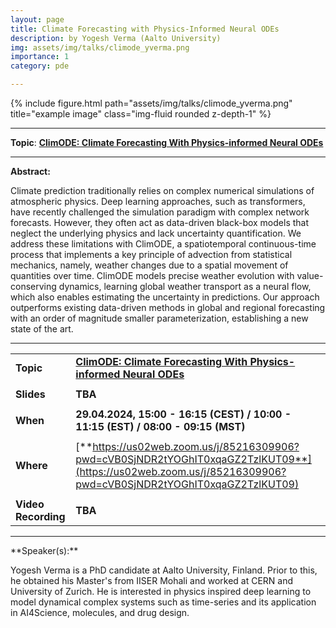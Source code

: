 ```yaml
---
layout: page
title: Climate Forecasting with Physics-Informed Neural ODEs
description: by Yogesh Verma (Aalto University)
img: assets/img/talks/climode_yverma.png
importance: 1
category: pde

---
```




<div class="row">
    <div class="col-sm mt-3 mt-md-0">
        {% include figure.html path="assets/img/talks/climode_yverma.png" title="example image" class="img-fluid rounded z-depth-1" %}
    </div>
</div>
<hr>



**Topic**:  [**ClimODE: Climate Forecasting With Physics-informed Neural ODEs**](https://openreview.net/pdf?id=xuY33XhEGR)



<hr>

**Abstract:**  

Climate prediction traditionally relies on complex numerical simulations of atmospheric physics. Deep learning approaches, such as transformers, have recently challenged the simulation paradigm with complex network forecasts. However, they often act as data-driven black-box models that neglect the underlying physics and lack uncertainty quantification. We address these limitations with ClimODE, a spatiotemporal continuous-time process that implements a key principle of advection from statistical mechanics, namely, weather changes due to a spatial movement of quantities over time. ClimODE models precise weather evolution with value-conserving dynamics, learning global weather transport as a neural flow, which also enables estimating the uncertainty in predictions. Our approach outperforms existing data-driven methods in global and regional forecasting with an order of magnitude smaller parameterization, establishing a new state of the art.


<hr>


|                     |                                                              |
| ------------------- | ------------------------------------------------------------ |
| **Topic**           | [**ClimODE: Climate Forecasting With Physics-informed Neural ODEs**](https://openreview.net/pdf?id=xuY33XhEGR) |
|                     |                                                              |
| **Slides**          | **TBA**                                                      |
|                     |                                                              |
| **When**            | **29.04.2024, 15:00 - 16:15 (CEST) / 10:00 - 11:15 (EST) / 08:00 - 09:15 (MST)** |
|                     |                                                              |
| **Where**           | [**https://us02web.zoom.us/j/85216309906?pwd=cVB0SjNDR2tYOGhIT0xqaGZ2TzlKUT09**](https://us02web.zoom.us/j/85216309906?pwd=cVB0SjNDR2tYOGhIT0xqaGZ2TzlKUT09) |
|                     |                                                              |
| **Video Recording** | **TBA**                                                      |

<hr>
**Speaker(s):**

Yogesh Verma is a PhD candidate at Aalto University, Finland. Prior to this, he obtained his Master's from IISER Mohali and worked at CERN and University of Zurich. He is interested in physics inspired deep learning to model dynamical complex systems such as time-series and its application in AI4Science, molecules, and drug design.

